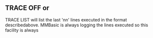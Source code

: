 ## TRACE OFF or

TRACE LIST will list the last 'nn' lines executed in the format describedabove. MMBasic is always logging the lines executed so this facility is always